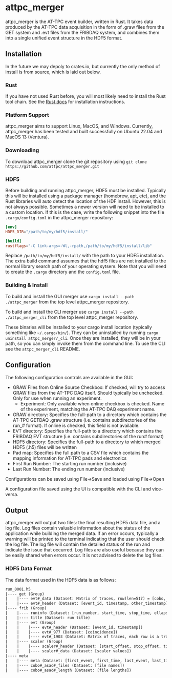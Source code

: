 # attpc_merger

attpc_merger is the AT-TPC event builder, written in Rust. It takes data produced by the AT-TPC data acquisition in the form of .graw files from the GET system and .evt files from the FRIBDAQ system, and combines them into a single unified event structure in the HDF5 format.

## Installation

In the future we may depoly to crates.io, but currently the only method of install is from source, which is laid out below.

### Rust

If you have not used Rust before, you will most likely need to install the Rust tool chain. See the [Rust docs](https://www.rust-lang.org/tools/install) for installation instructions.

### Platform Support

attpc_merger aims to support Linux, MacOS, and Windows. Currently, attpc_merger has been tested and built successfully on Ubuntu 22.04 and MacOS 13 (Ventura).

### Downloading

To download attpc_merger clone the git repository using `git clone https://github.com/attpc/attpc_merger.git`

### HDF5

Before building and running attpc_merger, HDF5 must be installed. Typically this will be installed using a package manager (homebrew, apt, etc), and the Rust libraries will auto detect the location of the HDF install. However, this is not always possible. Sometimes a newer version will need to be installed to a custom location. If this is the case, write the following snippet into the file `.cargo/config.toml` in the attpc_merger repository:

```toml
[env]
HDF5_DIR="/path/to/my/hdf5/install/"

[build]
rustflags="-C link-args=-Wl,-rpath,/path/to/my/hdf5/install/lib"
```

Replace `/path/to/my/hdf5/install/` with the path to your HDF5 installation. The extra build command assumes that the hdf5 files are not installed to the normal library search path of your operating sytsem. Note that you will need to create the `.cargo` directory and the `config.toml` file.

### Building & Install

To build and install the GUI merger use `cargo install --path ./attpc_merger` from the top level attpc_merger repository.

To build and install the CLI merger use `cargo install --path ./attpc_merger_cli` from the top level attpc_merger repository.

These binaries will be installed to your cargo install location (typically something like `~/.cargo/bin/`). They can be uninstalled by running `cargo uninstall attpc_merger/_cli`. Once they are installed, they will be in your path, so you can simply invoke them from the command line. To use the CLI see the `attpc_merger_cli` README.

## Configuration

The following configuration controls are available in the GUI:

- GRAW Files from Online Source Checkbox: If checked, will try to access GRAW files from the AT-TPC DAQ itself. Should typically be unchecked. Only for use when running an experiment.
  - Experiment: Only available when online checkbox is checked. Name of the experiment, matching the AT-TPC DAQ experiment name.
- GRAW directory: Specifies the full-path to a directory which contains the AT-TPC GETDAQ .graw structure (i.e. contains subdirectories of the run_# format). If online is checked, this field is not available.
- EVT directory: Specifies the full-path to a directory which contains the FRIBDAQ EVT structure (i.e. contains subdirectories of the run# format)
- HDF5 directory: Specifies the full-path to a directory to which merged HDF5 (.h5) files will be written
- Pad map: Specifies the full path to a CSV file which contains the mapping information for AT-TPC pads and electronics
- First Run Number: The starting run number (inclusive)
- Last Run Number: The ending run number (inclusive)

Configurations can be saved using File->Save and loaded using File->Open

A configuration file saved using the UI is compatible with the CLI and vice-versa.

## Output

attpc_merger will output two files: the final resulting HDF5 data file, and a log file. Log files contain valuable information about the status of the application while building the merged data. If an error occurs, typically a warning will be printed to the terminal indicating that the user should check the log file. The log file will contain the detailed status of the run and indicate the issue that occurred. Log files are also useful because they can be easily shared when errors occur. It is not advised to delete the log files.

### HDF5 Data Format

The data format used in the HDF5 data is as follows:

```txt
run_0001.h5
|---- get (Group)
|    |---- evt#_data (Dataset: Matrix of traces, row(len=517) = [cobo, asad, aget, channel, pad, 5-516 trace])
|    |---- evt#_header (Dataset: [event_id, timestamp, other_timestamp])
|---- frib (Group)
|    |---- runinfo (Dataset: [run_number, start_time, stop_time, ellapsed_time])
|    |---- title (Dataset: run title)
|    |---- evt (Group)
|    |    |---- evt#_header (Dataset: [event_id, timestamp])
|    |    |---- evt#_977 (Dataset: [coincidence])
|    |    |---- evt#_1903 (Dataset: Matrix of traces, each row is a trace of lengthmodule samples)
|    |---- scaler (Group)
|    |    |---- scaler#_header (Dataset: [start_offset, stop_offset, timestamp, n_scalers, incremental])
|    |    |---- scaler#_data (Dataset: [scaler values])
|---- meta
|    |---- meta (Dataset: [first_event, first_time, last_event, last_time])
|    |---- cobo#_asad#_files (Dataset: [file names])
|    |---- cobo#_asad#_length (Dataset: [file lengths])

```
